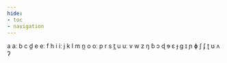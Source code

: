 ```yaml
---
hide:
- toc
- navigation
---
```

a
aː
b
c
d̪
e
eː
f
h
i
iː
j
k
l
m
n̪
o
oː
p
r
s
t̪
u
uː
v
w
z
ŋ
ɓ
ɔ
ɖ
ɘ
ɛ
ɟ
ɡ
ɪ
ɲ
ɸ
ʃ
ʄ
ʈ
ʊ
ʌ
ʔ
